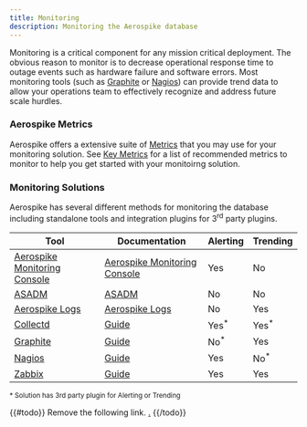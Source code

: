 ```yaml
---
title: Monitoring
description: Monitoring the Aerospike database
---
```


Monitoring is a critical component for any mission critical deployment. The
obvious reason to monitor is to decrease operational response time to outage
events such as hardware failure and software errors. Most monitoring tools
(such as [Graphite](http://www.graphiteapp.org/) or
[Nagios](http://www.nagios.org/)) can provide trend data to allow your operations
team to effectively recognize and address future scale hurdles.

### Aerospike Metrics

Aerospike offers a extensive suite of [Metrics](/docs/reference/metrics) that
you may use for your monitoring solution. See [Key Metrics](/docs/operations/monitor/key_metrics) for a
list of recommended metrics to monitor to help you get started with your
monitoirng solution.

### Monitoring Solutions

Aerospike has several different methods for monitoring the database including
standalone tools and integration plugins for 3<sup>rd</sup> party plugins.

| Tool                                      | Documentation                             | Alerting       | Trending       |
|-------------------------------------------|-------------------------------------------|----------------|----------------|
| [Aerospike Monitoring Console](/docs/amc) | [Aerospike Monitoring Console](/docs/amc) | Yes            | No             |
| [ASADM](/docs/tools/asadm)                | [ASADM](/docs/tools/asadm)                | No             | No             |
| [Aerospike Logs](/docs/operations/monitor/latency)                 | [Aerospike Logs](/docs/operations/monitor/latency)                 | No             | Yes            |
| [Collectd](https://www.collectd.org)      | [Guide](/docs/operations/monitor/collectd)                         | Yes<sup>*</sup>| Yes<sup>*</sup>|
| [Graphite](http://graphite.wikidot.com/)  | [Guide](/docs/operations/monitor/graphite)                         | No<sup>*</sup> | Yes            |
| [Nagios](http://www.nagios.org)           | [Guide](/docs/operations/monitor/nagios)                           | Yes            | No<sup>*</sup> |
| [Zabbix](http://www.zabbix.com)           | [Guide](/docs/operations/monitor/zabbix)                           | Yes            | Yes            |
<sup>* Solution has 3rd party plugin for Alerting or Trending</sup>

{{#todo}}
Remove the following link.
[.](/docs/operations/monitor/interactive)
{{/todo}}

